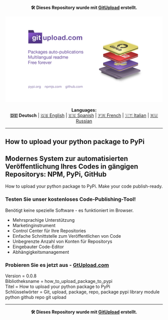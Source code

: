 <p align="center"><b>🛠️ Dieses Repository wurde mit <a href="https://gitupload.com">GitUpload</a> erstellt.</b></p>
<p align="center"><a href="https://gitupload.com"><img src="https://github.com/markolofsen/how_to_upload_package_to_pypi//blob/master/.banners/banner_de.jpg?raw=1" /></a></p>
<p align="center"><b>Languages:</b><br /><b>🇩🇪 Deutsch</b> | <a href="https://github.com/markolofsen/how_to_upload_package_to_pypi/blob/master/README.md">🇬🇧 English</a> | <a href="https://github.com/markolofsen/how_to_upload_package_to_pypi/blob/master/README_es.md">🇪🇸 Spanish</a> | <a href="https://github.com/markolofsen/how_to_upload_package_to_pypi/blob/master/README_fr.md">🇫🇷 French</a> | <a href="https://github.com/markolofsen/how_to_upload_package_to_pypi/blob/master/README_it.md">🇮🇹 Italian</a> | <a href="https://github.com/markolofsen/how_to_upload_package_to_pypi/blob/master/README_ru.md">🇷🇺 Russian</a></p>

---

## How to upload your python package to PyPi
## Modernes System zur automatisierten Veröffentlichung Ihres Codes in gängigen Repositorys: NPM, PyPi, GitHub

How to upload your python package to PyPi. Make your code publish-ready.

### Testen Sie unser kostenloses Code-Publishing-Tool!

Benötigt keine spezielle Software - es funktioniert im Browser.

* Mehrsprachige Unterstützung
* Marketinginstrument
* Control Center für Ihre Repositories
* Einfache Schnittstelle zum Veröffentlichen von Code
* Unbegrenzte Anzahl von Konten für Repositorys
* Eingebauter Code-Editor
* Abhängigkeitsmanagement

### Probieren Sie es jetzt aus - <a href="https://gitupload.com">GtUpload.com</a>

Version = 0.0.8 <br />
Bibliotheksname = how_to_upload_package_to_pypi <br />
Titel = How to upload your python package to PyPi <br />
Schlüsselwörter = Git,  upload,  package,  repo, package pypi library module python github repo git upload <br />

---

<p align="center"><b>🛠️ Dieses Repository wurde mit <a href="https://gitupload.com">GitUpload</a> erstellt.</b></p>
